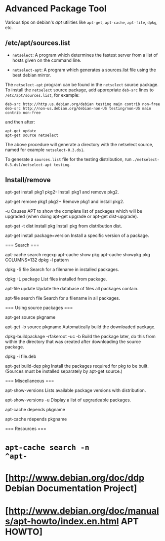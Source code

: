 Advanced Package Tool
=====================

Various tips on debian's *apt* utilities like `apt-get`, `apt-cache`, `apt-file`, `dpkg`, etc.

/etc/apt/sources.list
---------------------

- `netselect`:
  A program which determines the fastest server from a list of hosts given on the command line.

- `netselect-apt`:
  A program which generates a sources.list file using the best debian mirror.

The `netselect-apt` program can be found in the `netselect` source package.
To install the `netselect` source package,
add appropriate `deb-src` lines to `/etc/apt/sources.list`, for example:

    deb-src http://http.us.debian.org/debian testing main contrib non-free
    deb-src http://non-us.debian.org/debian-non-US testing/non-US main contrib non-free

and then after:

    apt-get update
    apt-get source netselect

The above procedure will generate a directory with the netselect source, named for example `netselect-0.3.ds1`.

To generate a `sources.list` file for the testing distribution,
run `./netselect-0.3.ds1/netselect-apt testing`.

Install/remove
--------------

 apt-get install pkg1 pkg2-
    Install pkg1 and remove pkg2.
 
 apt-get remove pkg1 pkg2+
    Remove pkg1 and install pkg2.
 
 -u
    Causes APT to show the complete list of packages which will be upgraded (when doing apt-get upgrade or apt-get dist-upgrade).
 
 apt-get -t dist install pkg
    Install pkg from distribution dist. 
 
 apt-get install package=version
    Install a specific version of a package.

=== Search ===

 apt-cache search regexp
 apt-cache show pkg
 apt-cache showpkg pkg
 COLUMNS=132 dpkg -l pattern
 
 dpkg -S file
    Search for a filename in installed packages.
 
 dpkg -L package
    List files installed from package.
 
 apt-file update
    Update the database of files all packages contain.
 
 apt-file search file
    Search for a filename in all packages.

=== Using source packages ===

 apt-get source pkgname
 
 apt-get -b source pkgname
    Automatically build the downloaded package.
 
 dpkg-buildpackage -rfakeroot -uc -b
    Build the package later, do this from within the directory that was created after downloading the source package.
 
 dpkg -i file.deb
 
 apt-get build-dep pkg
    Install the packages required for pkg to be built. (Sources must be installed separately by apt-get source.)

=== Miscellaneous ===

 apt-show-versions
    Lists available package versions with distribution.
 
 apt-show-versions -u
    Display a list of upgradeable packages.
 
 apt-cache depends pkgname
 
 apt-cache rdepends pkgname

=== Resources ===

# <code>apt-cache search -n ^apt-</code>
# [http://www.debian.org/doc/ddp Debian Documentation Project]
# [http://www.debian.org/doc/manuals/apt-howto/index.en.html APT HOWTO]


